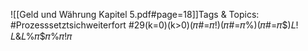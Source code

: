 
![[Geld und Währung Kapitel 5.pdf#page=18]]Tags & Topics:
   #Prozesssetztsichweiterfort
   #29(k=0)(k>0)(𝜋#=𝜋!)(𝜋#=𝜋%)(𝜋#=𝜋$)𝐿!𝐿&𝐿%𝜋$𝜋%𝜋!𝜋
